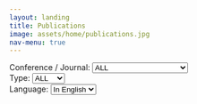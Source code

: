 ```yaml
---
layout: landing
title: Publications
image: assets/home/publications.jpg
nav-menu: true
---
```


<section id="one">
<div class="inner">

<div class="row">

<div class="3u 12u$(small)">
Conference / Journal:
<select id="conf_select" onChange="onSelect()">
  <option value='all'>ALL</option>
  <option value='siggraph'>SIGGRAPH (Asia) / TOG</option>
</select>
</div>

<div class="2u 12u$(small)">
Type:
<select id="type_select" onChange="onSelect()">
  <option value='all'>ALL</option>
  <option value='paper'>Paper</option>
  <option value='talk'>Talk</option>
</select>
</div>

<div class="5u 12u$(small)" style="height:1px">
</div>

<div class="2u 12u$(small)">
Language:
<select id="lang_select" onChange="onSelect()">
  <option value='eng'>In English</option>
  <option value='kor'>In Korean</option>
</select>
</div>

</div>

<p/>

<div id="contents" class="row">

<script>
// https://stackoverflow.com/questions/610406/javascript-equivalent-to-printf-string-format
// First, checks if it isn't implemented yet.
if (!String.prototype.format) {
  String.prototype.format = function() {
    var args = arguments;
    return this.replace(/{(\d+)}/g, function(match, number) { 
      return typeof args[number] != 'undefined'
        ? args[number]
        : match
      ;
    });
  };
}

function dynamicallyLoadScript(url) {
    var script = document.createElement("script");  // create a script DOM node
    script.src = url;  // set its src to the provided URL

    document.head.appendChild(script);  // add it to the end of the head section of the page (could change 'head' to 'body' to add it to the end of the body section instead)
}

dynamicallyLoadScript('publications-eng.js');
dynamicallyLoadScript('publications-kor.js');

function onSelect() {
	var conf_select = document.getElementById("conf_select");
	var conf = conf_select.options[conf_select.selectedIndex].value;

	var type_select = document.getElementById("type_select");
	var type = type_select.options[type_select.selectedIndex].value;

	var lang_select = document.getElementById("lang_select");
	var lang = lang_select.options[lang_select.selectedIndex].value;

	if(lang=='eng')
		var publications = publications_eng;
	else
		var publications = publications_kor;

	var contents_code = '';
	for(var i = 0; i < publications.length; i++) 
	{
		var pub = publications[i];
		var show = false;

		if(conf=='siggraph'
			&& (pub.conference_journal=='SIGGRAPH' || pub.conference_journal=='SIGGRAPH Asia'
				|| pub.conference_journal=='TOG'))
			show = true;
		else if(conf=='all')
			show = true;
		else
			show = false;

		if(show)
		{
			if(type=='paper' && (pub.type=='paper'))
				show = true;
			else if(type=='talk' && (pub.type=='talk'))
				show = true;
			else if(type=='all')
				show = true;
			else
				show = false;
		}

		if(show)
		{
			contents_code += '<div class="12u 12u$(small)">';
			contents_code += '<span class="image left"><img src={0} style="max-width: 220px; height: auto; " alt="" /></span>'.format(pub.representative_img);

			if('project_page' in pub)
				contents_code += '<b><a href={0}>{1}</a></b><br/>'.format(pub.project_page, pub.title);
			else
				contents_code += '<b>{0}</b><br/>'.format(pub.title);

			contents_code += '{0}<br/>'.format(pub.authors);
			contents_code += '{0}<br/>'.format(pub.conference_journal_full);
			if('additional' in pub)
				contents_code += '{0}<br/>'.format(pub.additional);
			contents_code += '</div>';
		}
	}

	var contents = document.getElementById("contents");
	contents.innerHTML = contents_code;
}

// set default value and trigger onchange event when window is loaded
window.onload = function () {
	var conf_select = document.getElementById("conf_select");
	conf_select.value = 'all';
	conf_select.onchange();

	var type_select = document.getElementById("type_select");
	type_select.value = 'all';
	type_select.onchange();

	var lang_select = document.getElementById("lang_select");
	lang_select.value = 'eng';
	lang_select.onchange();

}

</script>

</div>
</div>
</section>


<!--<section id="one">-->
<!--<div class="inner">-->
<!--<div class="row">-->

<!--<div class="12u 12u$(small)">-->
<!--<span class="image left"><img src="assets/publications/2018-iguana-ctrl.jpg" style="max-width: 220px; height: auto; " alt="" /></span>-->
<!--<b><a href="publications/2018-iguana-ctrl.html">Control of an Iguana Character Using Soft-Body Simulation</a></b><br/>-->
<!--Taesoo Kwon, Hoimin Kim, Yoonsang Lee<br/>-->
<!--IEEE Access, Volume 6 Issue 1, Dec 2018<br/>-->
<!--</div>-->

<!--</div>-->
<!--</div>-->
<!--</section>-->
